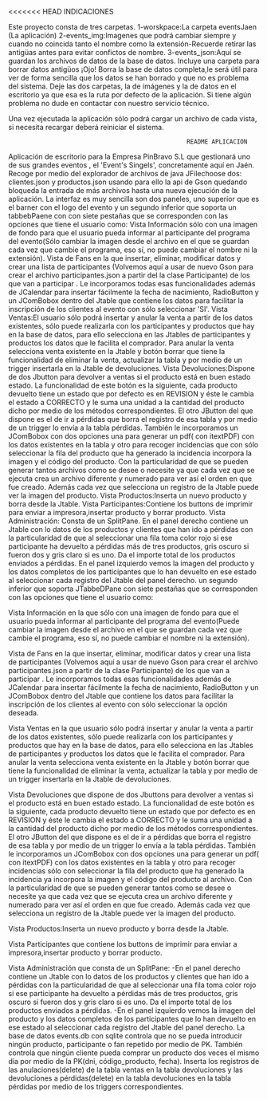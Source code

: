 <<<<<<< HEAD
                                                              INDICACIONES

Este proyecto consta de tres carpetas.
1-worskpace:La carpeta eventsJaen (La aplicación)
2-events_img:Imagenes  que podrá cambiar siempre y cuando no coincida tanto el nombre como la extensión-Recuerde retirar las antigüas antes para evitar confictos de nombre.
3-events_json:Aquí se guardan los archivos de datos de la base de datos. Incluye una carpeta  para borrar datos antigüos ¡Ojo! Borra  la base de datos completa,le será útil para ver  de forma sencilla que los datos se han borrado y que no es problema del sistema.
 Deje las dos carpetas, la de imágenes y la de datos en el escritorio ya que esa es la ruta por defecto de la aplicación. Si tiene algún problema no dude en contactar con nuestro servicio técnico.

Una vez ejecutada la aplicación sólo podrá cargar un archivo de cada vista, si necesita recargar deberá reiniciar el sistema.

                                                        
 
                                                      README APLICACION


Aplicación de escritorio para la Empresa PinBravo S.L que gestionará uno de sus grandes eventos , el  'Event's Singels', concretamente aquí en Jaén.
Recoge por medio del explorador de archivos de java JFilechoose dos: clientes.json y productos.json  usando para ello la api de Gson quedando bloqueda la entrada de más archivos hasta una nueva ejecución de la aplicación.
La interfaz es muy sencilla son dos paneles, uno superior que es el barner con el logo del evento y
un segundo inferior que soporta un tabbebPaene con con siete pestañas que se corresponden con las opciones que tiene el usuario como:
Vista Información sólo con una imagen de fondo para que el usuario pueda informar al participante del programa del evento(Sólo cambiar la imagen desde el archivo en el que se guardan cada vez que cambie el programa, eso sí, no puede cambiar el nombre ni la extensión).
Vista de Fans en la que insertar, eliminar,  modificar  datos y crear  una lista de participantes (Volvemos aquí a usar de nuevo Gson para crear el archivo participantes.json a partir del la clase Participante)  de los que van a participar .
Le incorporamos todas esas funcionalidades además de JCalendar para insertar fácilmente la fecha de nacimiento, RadioButton  y un JComBobox dentro del Jtable que contiene los datos para facilitar la inscripción de los clientes al evento con sólo seleccionar  'SI'. 
Vista Ventas:El usuario sólo podrá insertar y anular la venta a partir de los datos existentes, sólo puede realizarla con los participantes y productos que hay en la base de datos, para ello selecciona en las Jtables de participantes y productos los datos que le facilita el comprador.
Para anular la venta selecciona venta existente en la Jtable y botón borrar que tiene la funcionalidad de eliminar la venta, actualizar la tabla y por medio de un trigger insertarla en la Jtable de devoluciones.
Vista Devoluciones:Dispone de dos Jbutton para devolver a ventas si el producto está en buen estado estado. La funcionalidad de este botón es la siguiente, cada producto devuelto tiene un estado que por defecto es en REVISION y éste le cambia el estado a CORRECTO y le suma una unidad a la cantidad del producto dicho por medio de los métodos correspondientes.
El otro JButton del que dispone es el de ir a pérdidas que borra el registro de esa tabla y por medio de un trigger lo envía a la tabla pérdidas.
También le incorporamos un JComBobox con dos opciones una para generar un pdf( con itextPDF) con los datos existentes en la tabla y otro para recoger incidencias que con sólo seleccionar la fila del producto  que ha generado la incidencia incorpora la imagen y el código del producto.
Con la particularidad de que se pueden generar tantos archivos como se desee o necesite ya que cada vez que se ejecuta crea un archivo diferente y numerado para ver así el orden en que fue creado.
Además cada vez que selecciona un registro de la Jtable puede ver la imagen del producto.
Vista Productos:Inserta un nuevo producto y borra desde la Jtable.
Vista Participantes:Contiene los buttons de imprimir para enviar a impresora,insertar producto y borrar producto.
Vista Administración: Consta de un SplitPane.
En el panel derecho contiene un Jtable con lo datos de los productos y clientes que han ido a pérdidas  con la particularidad de que al seleccionar una fila toma color rojo si ese participante ha devuelto a pérdidas más de tres productos, gris oscuro si fueron dos y gris claro si es uno.
Da el importe total de los productos enviados a pérdidas.
En el panel izquierdo vemos la imagen del producto y los datos completos de los participantes que lo han devuelto en ese estado al seleccionar cada registro del Jtable del panel derecho.
un segundo inferior que soporta  JTabbeDPane con siete pestañas que se corresponden con las opciones que tiene el usuario como:

Vista Información en la que sólo con una imagen de fondo para que el usuario pueda informar al participante del programa del evento(Puede cambiar la imagen desde el archivo en el que se guardan cada vez que cambie el programa, eso sí, no puede cambiar el nombre ni la extensión).

Vista de Fans en la que insertar, eliminar,  modificar  datos y crear  una lista de participantes (Volvemos aquí a usar de nuevo Gson para crear el archivo participantes.json a partir de la clase Participante)  de los que van a participar .
Le incorporamos todas esas funcionalidades además de JCalendar para insertar fácilmente la fecha de nacimiento, RadioButton  y un JComBobox dentro del Jtable que contiene los datos para facilitar la inscripción de los clientes al evento con sólo seleccionar la opción deseada.

Vista Ventas en la que usuario sólo podrá insertar y anular la venta a partir de los datos existentes, sólo puede realizarla con los participantes y productos que hay en la base de datos, para ello selecciona en las Jtables de participantes y productos los datos que le facilita el comprador.
Para anular la venta selecciona venta existente en la Jtable y botón borrar que tiene la funcionalidad de eliminar la venta, actualizar la tabla y por medio de un trigger insertarla en la Jtable de devoluciones.

Vista Devoluciones que dispone de dos Jbuttons para devolver a ventas si el producto está en buen estado estado. La funcionalidad de este botón es la siguiente, cada producto devuelto tiene un estado que por defecto es en REVISION y éste le cambia el estado a CORRECTO y le suma una unidad a la cantidad del producto dicho por medio de los métodos correspondientes.
El otro JButton del que dispone es el de ir a pérdidas que borra el registro de esa tabla y por medio de un trigger lo envía a la tabla pérdidas.
También le incorporamos un JComBobox con dos opciones una para generar un pdf( con itextPDF) con los datos existentes en la tabla y otro para recoger incidencias sólo con seleccionar la fila del producto  que ha generado la incidencia ya incorpora la imagen y el código del producto al archivo.
Con la particularidad de que se pueden generar tantos como se desee o necesite ya que cada vez que se ejecuta crea un archivo diferente y numerado para ver así el orden en que fue creado.
Además cada vez que selecciona un registro de la Jtable puede ver la imagen del producto.

Vista Productos:Inserta un nuevo producto y borra desde la Jtable.

Vista Participantes que contiene los buttons de imprimir para enviar a impresora,insertar producto y borrar producto.

Vista Administración que consta de un SplitPane:
-En el panel derecho contiene un Jtable con lo datos de los productos y clientes que han ido a pérdidas  con la particularidad de que al seleccionar una fila toma color rojo si ese participante ha devuelto a pérdidas más de tres productos, gris oscuro si fueron dos y gris claro si es uno.
Da el importe total de los productos enviados a pérdidas.
-En el panel izquierdo vemos la imagen del producto y los datos completos de los participantes que lo han devuelto en ese estado al seleccionar cada registro del Jtable del panel derecho.
La base de datos events.db con sqlite controla que no se pueda introducir ningún producto, participante o fan repetido por medio de PK.
También controla que ningún cliente pueda comprar un producto dos veces el mismo día por medio de la PK(dni, código_producto, fecha).
Inserta los registros de las anulaciones(delete) de la tabla ventas en la tabla devoluciones y las devoluciones a pérdidas(delete)  en la tabla devoluciones en la tabla pérdidas por medio de los triggers correspondientes.

